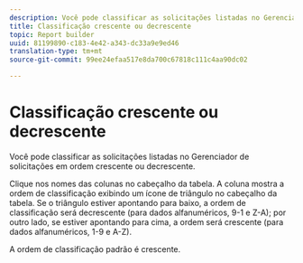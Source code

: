 ```yaml
---
description: Você pode classificar as solicitações listadas no Gerenciador de solicitações em ordem crescente ou decrescente.
title: Classificação crescente ou decrescente
topic: Report builder
uuid: 81199890-c183-4e42-a343-dc33a9e9ed46
translation-type: tm+mt
source-git-commit: 99ee24efaa517e8da700c67818c111c4aa90dc02

---
```



# Classificação crescente ou decrescente

Você pode classificar as solicitações listadas no Gerenciador de solicitações em ordem crescente ou decrescente.

Clique nos nomes das colunas no cabeçalho da tabela. A coluna mostra a ordem de classificação exibindo um ícone de triângulo no cabeçalho da tabela. Se o triângulo estiver apontando para baixo, a ordem de classificação será decrescente (para dados alfanuméricos, 9-1 e Z-A); por outro lado, se estiver apontando para cima, a ordem será crescente (para dados alfanuméricos, 1-9 e A-Z).

A ordem de classificação padrão é crescente.
